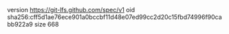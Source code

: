 version https://git-lfs.github.com/spec/v1
oid sha256:cff5d1ae76ece901a0bccbf11d48e07ed99cc2d20c15fbd74996f90cabb922a9
size 668
